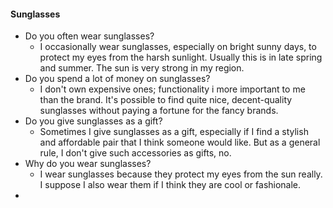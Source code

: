 #### Sunglasses
- Do you often wear sunglasses?
	- I occasionally wear sunglasses, especially on bright sunny days, to protect my eyes from the harsh sunlight. Usually this is in late spring and summer. The sun is very strong in my region.
- Do you spend a lot of money on sunglasses?
	- I don't own expensive ones; functionality i more important to me than the brand. It's possible to find quite nice, decent-quality sunglasses without paying a fortune for the fancy brands.
- Do you give sunglasses as a gift?
	- Sometimes I give sunglasses as a gift, especially if I find a stylish and affordable pair that I think someone would like. But as a general rule, I don't give such accessories as gifts, no.
- Why do you wear sunglasses? 
	- I wear sunglasses because they protect my eyes from the sun really. I suppose I also wear them if I think they are cool or fashionale.
- 
